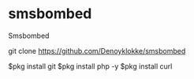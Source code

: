 # smsbombed
Smsbombed

git clone https://github.com/Denoyklokke/smsbombed

$pkg install git
$pkg install php -y
$pkg install curl
